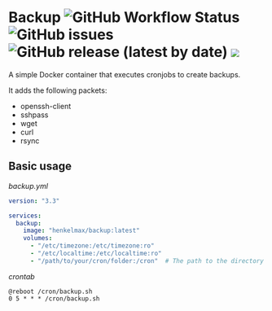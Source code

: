 # Backup ![GitHub Workflow Status](https://img.shields.io/github/workflow/status/henkelmax/backup/Build) ![GitHub issues](https://img.shields.io/github/issues-raw/henkelmax/backup) ![GitHub release (latest by date)](https://img.shields.io/github/v/release/henkelmax/backup?include_prereleases) ![](https://img.shields.io/docker/pulls/henkelmax/backup)

A simple Docker container that executes cronjobs to create backups.

It adds the following packets:

- openssh-client
- sshpass
- wget
- curl
- rsync

## Basic usage

*backup.yml*

``` yml
version: "3.3"

services:
  backup:
    image: "henkelmax/backup:latest"
    volumes:
      - "/etc/timezone:/etc/timezone:ro"
      - "/etc/localtime:/etc/localtime:ro"
      - "/path/to/your/cron/folder:/cron"  # The path to the directory containing the a crontab named 'crontab'
```

*crontab*

``` crontab
@reboot /cron/backup.sh
0 5 * * * /cron/backup.sh
```
